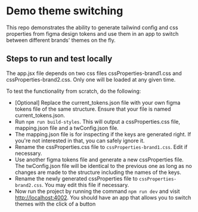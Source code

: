 # Demo theme switching

This repo demonstrates the ability to generate tailwind config and css properties from figma design tokens and use them in an app to switch between different brands' themes on the fly.

## Steps to run and test locally

The app.jsx file depends on two css files cssProperties-brand1.css and cssProperties-brand2.css. Only one will be loaded at any given time.

To test the functionality from scratch, do the following:

* \[Optional] Replace the current_tokens.json file with your own figma tokens file of the same structure. Ensure that your file is named current_tokens.json.
* Run `npm run build-styles`. This will output a cssProperties.css file, mapping.json file and a twConfig.json file.
* The mapping.json file is for inspecting if the keys are generated right. If you're not interested in that, you can safely ignore it.
* Rename the cssProperties.css file to `cssProperties-brand1.css`. Edit if necessary.
* Use another figma tokens file and generate a new cssProperties file. The twConfig.json file will be identical to the previous one as long as no changes are made to the structure including the names of the keys.
* Rename the newly generated cssProperties file to `cssProperties-brand2.css`. You may edit this file if necessary.
* Now run the project by running the command `npm run dev` and visit <http://localhost:4002>. You should have an app that allows you to switch themes with the click of a button
